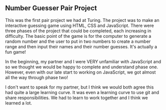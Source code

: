 ## Number Guesser Pair Project

This was the first pair project we had at Turing. The project was to make an interactive guessing game using HTML, CSS and JavaScript. There were three phases of the project that could be completed, each increasing in difficulty. The basic point of the game is for the computer to generate a random number and the user to put in two numbers to create a number range and then input their names and their number guesses. It's actually a fun game! 

In the beginning, my partner and I were VERY unfamiliar with JavaScript and so we thought we would be happy to complete and understand phase one. However, even with our late start to working on JavaScript, we got almost all the way through phase two! 


I don't want to speak for my partner, but I think we would both agree this had quite a large learning curve. It was even a learning curve to use git and share responsibilities. We had to learn to work together and I think we learned a lot.
